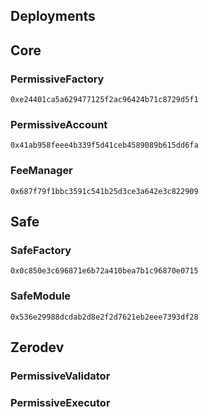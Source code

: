 ## Deployments

## Core

### PermissiveFactory

`0xe24401ca5a629477125f2ac96424b71c8729d5f1`

### PermissiveAccount

`0x41ab958feee4b339f5d41ceb4589089b615dd6fa`

### FeeManager

`0x687f79f1bbc3591c541b25d3ce3a642e3c822909`

## Safe

### SafeFactory

`0x0c850e3c696871e6b72a410bea7b1c96870e0715`

### SafeModule

`0x536e29988dcdab2d8e2f2d7621eb2eee7393df28`

## Zerodev

### PermissiveValidator

### PermissiveExecutor
